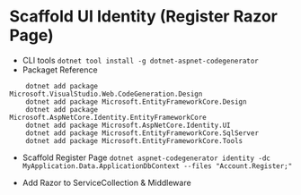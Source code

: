 # Scaffold UI Identity (Register Razor Page)
*   CLI tools
  ``` dotnet tool install -g dotnet-aspnet-codegenerator ```
*   Packaget Reference
```
    dotnet add package Microsoft.VisualStudio.Web.CodeGeneration.Design
    dotnet add package Microsoft.EntityFrameworkCore.Design
    dotnet add package Microsoft.AspNetCore.Identity.EntityFrameworkCore
    dotnet add package Microsoft.AspNetCore.Identity.UI
    dotnet add package Microsoft.EntityFrameworkCore.SqlServer
    dotnet add package Microsoft.EntityFrameworkCore.Tools
```
*   Scaffold Register Page
``` dotnet aspnet-codegenerator identity -dc MyApplication.Data.ApplicationDbContext --files "Account.Register;" ```

*   Add Razor to ServiceCollection & Middleware
  